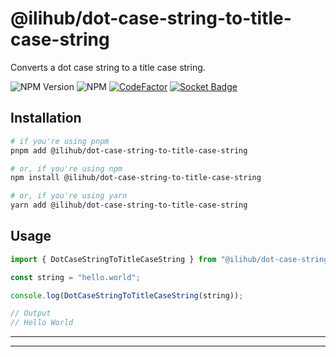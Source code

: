 # @ilihub/dot-case-string-to-title-case-string

Converts a dot case string to a title case string.

![NPM Version](https://img.shields.io/npm/v/%40ilihub%2Fdot-case-string-to-title-case-string?color=33cd56&logo=npm)
![NPM](https://img.shields.io/npm/l/%40ilihub%2Fdot-case-string-to-title-case-string)
[![CodeFactor](https://www.codefactor.io/repository/github/ilihub/npm/badge)](https://www.codefactor.io/repository/github/ilihub/npm)
[![Socket Badge](https://socket.dev/api/badge/npm/package/@ilihub/dot-case-string-to-title-case-string)](https://socket.dev/npm/package/@ilihub/dot-case-string-to-title-case-string)

## Installation

```bash
# if you're using pnpm
pnpm add @ilihub/dot-case-string-to-title-case-string

# or, if you're using npm
npm install @ilihub/dot-case-string-to-title-case-string

# or, if you're using yarn
yarn add @ilihub/dot-case-string-to-title-case-string
```

## Usage

```javascript
import { DotCaseStringToTitleCaseString } from "@ilihub/dot-case-string-to-title-case-string";

const string = "hello.world";

console.log(DotCaseStringToTitleCaseString(string));

// Output
// Hello World
```

---

<!-- sponsors_and_backers_section_start -->

<!-- sponsors_and_backers_section_end -->

---
